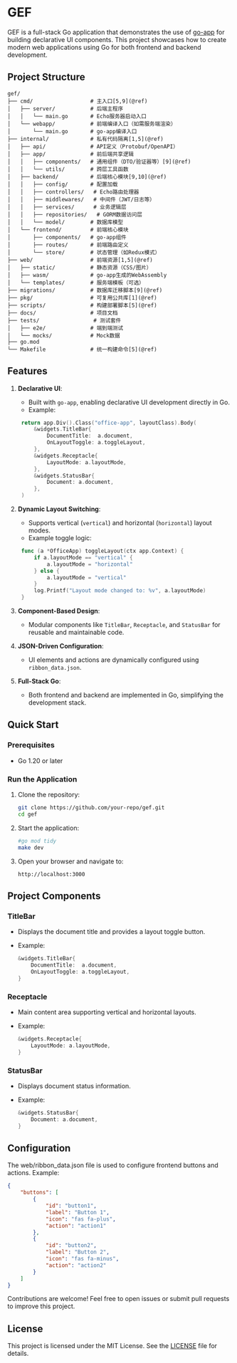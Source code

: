 # GEF

GEF is a full-stack Go application that demonstrates the use of [go-app](https://github.com/maxence-charriere/go-app) for building declarative UI components. This project showcases how to create modern web applications using Go for both frontend and backend development.

## Project Structure

```folder
gef/
├── cmd/                  # 主入口[5,9](@ref)
│   ├── server/           # 后端主程序
│   │   └── main.go       # Echo服务器启动入口
│   └── webapp/           # 前端编译入口（如需服务端渲染）
│       └── main.go       # go-app编译入口
├── internal/             # 私有代码隔离[1,5](@ref)
│   ├── api/              # API定义（Protobuf/OpenAPI）
│   ├── app/              # 前后端共享逻辑
│   │   ├── components/   # 通用组件（DTO/验证器等）[9](@ref)
│   │   └── utils/        # 跨层工具函数
│   ├── backend/          # 后端核心模块[9,10](@ref)
│   │   ├── config/       # 配置加载
│   │   ├── controllers/   # Echo路由处理器
│   │   ├── middlewares/   # 中间件（JWT/日志等）
│   │   ├── services/      # 业务逻辑层
│   │   ├── repositories/   # GORM数据访问层
│   │   └── model/        # 数据库模型
│   └── frontend/         # 前端核心模块
│       ├── components/   # go-app组件
│       ├── routes/       # 前端路由定义
│       └── store/        # 状态管理（如Redux模式）
├── web/                  # 前端资源[1,5](@ref)
│   ├── static/           # 静态资源（CSS/图片）
│   ├── wasm/             # go-app生成的WebAssembly
│   └── templates/        # 服务端模板（可选）
├── migrations/           # 数据库迁移脚本[9](@ref)
├── pkg/                  # 可复用公共库[1](@ref)
├── scripts/              # 构建部署脚本[5](@ref)
├── docs/                 # 项目文档
├── tests/                 # 测试套件
│   ├── e2e/              # 端到端测试
│   └── mocks/            # Mock数据
├── go.mod
└── Makefile              # 统一构建命令[5](@ref)
```

## Features

1. **Declarative UI**:
   - Built with `go-app`, enabling declarative UI development directly in Go.
   - Example:

    ```go
     return app.Div().Class("office-app", layoutClass).Body(
         &widgets.TitleBar{
             DocumentTitle:  a.document,
             OnLayoutToggle: a.toggleLayout,
         },
         &widgets.Receptacle{
             LayoutMode: a.layoutMode,
         },
         &widgets.StatusBar{
             Document: a.document,
         },
     )
    ```

2. **Dynamic Layout Switching**:
   - Supports vertical (`vertical`) and horizontal (`horizontal`) layout modes.
   - Example toggle logic:

    ```go
     func (a *OfficeApp) toggleLayout(ctx app.Context) {
         if a.layoutMode == "vertical" {
             a.layoutMode = "horizontal"
         } else {
             a.layoutMode = "vertical"
         }
         log.Printf("Layout mode changed to: %v", a.layoutMode)
     }
    ```

3. **Component-Based Design**:
   - Modular components like `TitleBar`, `Receptacle`, and `StatusBar` for reusable and maintainable code.

4. **JSON-Driven Configuration**:
   - UI elements and actions are dynamically configured using `ribbon_data.json`.

5. **Full-Stack Go**:
   - Both frontend and backend are implemented in Go, simplifying the development stack.

## Quick Start

### Prerequisites

- Go 1.20 or later

### Run the Application

1. Clone the repository:

   ```bash
   git clone https://github.com/your-repo/gef.git
   cd gef
   ```

2. Start the application:

    ```bash
    #go mod tidy
    make dev
    ```

3. Open your browser and navigate to:

    ```url
    http://localhost:3000
    ```

## Project Components

### TitleBar

- Displays the document title and provides a layout toggle button.
- Example:

    ```go
    &widgets.TitleBar{
        DocumentTitle:  a.document,
        OnLayoutToggle: a.toggleLayout,
    }
    ```

### Receptacle

- Main content area supporting vertical and horizontal layouts.
- Example:

    ```go
    &widgets.Receptacle{
        LayoutMode: a.layoutMode,
    }
    ```

### StatusBar

- Displays document status information.
- Example:

    ```go
    &widgets.StatusBar{
        Document: a.document,
    }
    ```

## Configuration

The web/ribbon_data.json file is used to configure frontend buttons and actions. Example:

```json
{
    "buttons": [
        {
            "id": "button1",
            "label": "Button 1",
            "icon": "fas fa-plus",
            "action": "action1"
        },
        {
            "id": "button2",
            "label": "Button 2",
            "icon": "fas fa-minus",
            "action": "action2"
        }
    ]
}
```

Contributions are welcome! Feel free to open issues or submit pull requests to improve this project.

## License

This project is licensed under the MIT License. See the [LICENSE](LICENSE) file for details.

